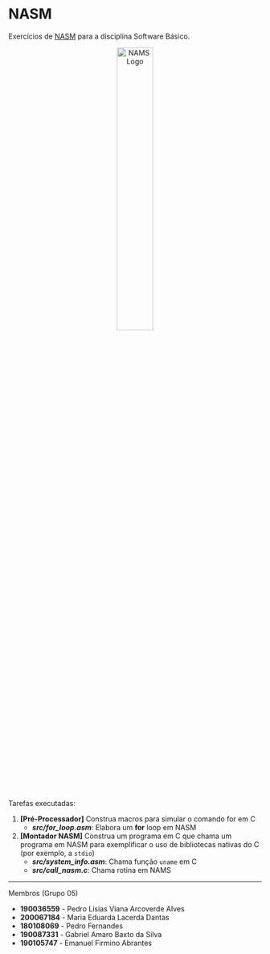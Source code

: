 # NASM
Exercícios de [NASM](https://www.nasm.us/) para a disciplina Software Básico.

<p align="center">
  <img width=38% alt="NAMS Logo" src="https://upload.wikimedia.org/wikipedia/commons/thumb/4/48/Netwide_Assembler.svg/1200px-Netwide_Assembler.svg.png">
</p>

Tarefas executadas:
1. **[Pré-Processador]** Construa macros para simular o comando for em C
   - **_src/for_loop.asm_**: Elabora um **for** loop em NASM
3. **[Montador NASM]** Construa um programa em C que chama um programa em NASM para exemplificar o uso de bibliotecas nativas do C (por exemplo, a `stdio`)
   - **_src/system_info.asm_**: Chama função `uname` em C
   - **_src/call_nasm.c_**: Chama rotina em NAMS

-----

Membros (Grupo 05)
- **190036559** - Pedro Lisias Viana Arcoverde Alves
- **200067184** - Maria Eduarda Lacerda Dantas
- **180108069** - Pedro Fernandes
- **190087331** - Gabriel Amaro Baxto da Silva
- **190105747** - Emanuel Firmino Abrantes
